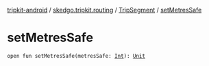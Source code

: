 [tripkit-android](../../index.md) / [skedgo.tripkit.routing](../index.md) / [TripSegment](index.md) / [setMetresSafe](./set-metres-safe.md)

# setMetresSafe

`open fun setMetresSafe(metresSafe: `[`Int`](https://kotlinlang.org/api/latest/jvm/stdlib/kotlin/-int/index.html)`): `[`Unit`](https://kotlinlang.org/api/latest/jvm/stdlib/kotlin/-unit/index.html)